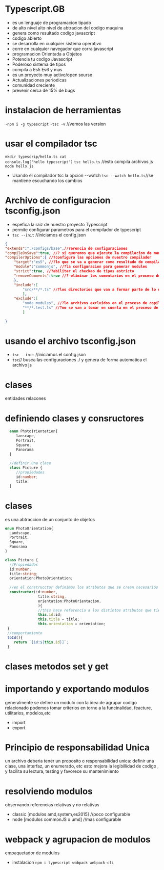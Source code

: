 # Typescript.__GB__
- es un lenguaje de programacion tipado 
- de alto nivel alto nivel de abtracion del codigo maquina
- genera como resultado codigo javascript
- codigo abierto
- se desarrolla en cualquier sistema operativo
- corre en cualquier navegador que corra javascript
- programacion Orientada a Objetos
- Potencia tu codigo Javascript
- Poderoso sistema de tipos
- compila a Es5 Es6 y mas
- es un proyecto muy activo/open sourse
- Actualizaciones periodicas
- comunidad creciente
- prevenir cerca de 15% de bugs
# instalacion de herramientas 
`-npm i -g typescript`
`-tsc -v` //vemos las version
# usar el compilador tsc
`mkdir typescrip/hello.ts
 cat                          console.log('hello typescript')`
`tsc hello.ts` //esto compila archivos js
`node hello.js`
- Usando el compilador tsc la opcion --watch
`tsc --watch hello.ts`//se mantiene escuchando los cambios

# Archivo de configuracion tsconfig.json
- espefica la raiz de nuestro proyecto Typescript
- permite configurar parametros para el compilador de typescript
- `tsc --init` //iniciamos el config.json
```json
{
"extends":"./configs/base",//?erencia de configuraciones
"compileOnSave":true, //? si queremos que ejecute la compilacion de manera automatica cuando guardemos cambios en nuestros archivos
"compilerOptions":{ //?configura las opciones de nuestro compilador
    "target":"es5", //?lo que se va a generar como resultado de compilacion
    "module":"commonjs", //?la configuracion para generar modules
    "strict":true, //?abilitar el checkeo de tipos estricto
    "removeComments":true //? eliminar los comentarios en el proceso de copilacion
    },
    "include":[
        "src/**/*.ts" //?los directorios que van a formar parte de lo que procesa el compilador
        ],
    "exclude":[
        "node_modules", //?lo archivos excluidos en el proceso de copilacion
        "**/*.test.ts" //?no se van a tomar en cuenta en el proceso de compilacion
        ]
        
}
```
# usando el archivo tsconfig.json
- `tsc --init` //iniciamos el config.json
- `tsc`// busca las configuraciones ./ y genera de forma automatica el archivo js


# clases
entidades relacones
# definiendo clases y consructores
```typescript
  enum PhotoIrientetion{
     lanscape,
     Portrait,
     Square,
     Panorama
  }
  
  //definir una clase
  class Picture {
     //propiedades
     id:number;
     title:
  }
```

# clases 
es una abtraccion de un conjunto de objetos
```typescript
enum PhotoOrientation{
  Landscape,
  Portrait,
  Square,
  Panorama
}

class Picture {
  //Propiedados
  id:number;
  title:string;
  orientation:PhotoOrientation;
  
  //en el construcctor definimos los atributos que se crean necesarios para poder dfefir nuestro objeto
  constructor(id:number,
               title:string,
               orientation:PhotoOrientacion,
               ){
               //this hace referencia a los distintos atributos que tiene nuestra clase
               this.id:id;
               this.title = title;
               this.orientation = orientation;
 }
 //comportamiento
 toId(){
    return `[id:${this.id}]`;
 }
```
# clases metodos set y get

# importando y exportando modulos
generalmente se define un modulo con la idea de agrupar codigo relacionado 
podemos tomar criterios en torno a la funcinalidad, feacture, utilitarios, modelos,etc
- import
- export

# Principio de responsabilidad Unica
un archivo deberia tener un proposito o responsabilidad unica: definir una clase, una interfaz, un enumerado, etc
esto mejora la legibillidad de codigo , y facilita su lectura, testing y favorece su mantenimiento

# resolviendo modulos
observando referencias relativas y no relativas
- classic [modulos amd,system,es2015] //poco configurable
- node [modulos commonJS o umd] //mas configurable

# webpack y agrupacion de modulos
empaquetador de modulos
- instalacion `npm i typescript wabpack webpack-cli`

